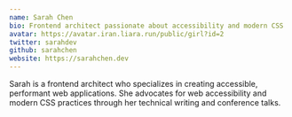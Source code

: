 ```yaml
---
name: Sarah Chen
bio: Frontend architect passionate about accessibility and modern CSS
avatar: https://avatar.iran.liara.run/public/girl?id=2
twitter: sarahdev
github: sarahchen
website: https://sarahchen.dev
---
```


Sarah is a frontend architect who specializes in creating accessible, performant web applications. She advocates for web accessibility and modern CSS practices through her technical writing and conference talks.
